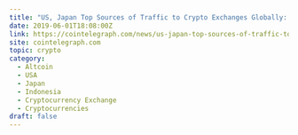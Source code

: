 ```yaml
---
title: "US, Japan Top Sources of Traffic to Crypto Exchanges Globally: Study"
date: 2019-06-01T18:08:00Z
link: https://cointelegraph.com/news/us-japan-top-sources-of-traffic-to-crypto-exchanges-globally-study?utm_medium=RSS&utm_source=hune
site: cointelegraph.com
topic: crypto
category:
  - Altcoin
  - USA
  - Japan
  - Indonesia
  - Cryptocurrency Exchange
  - Cryptocurrencies
draft: false
---
```


